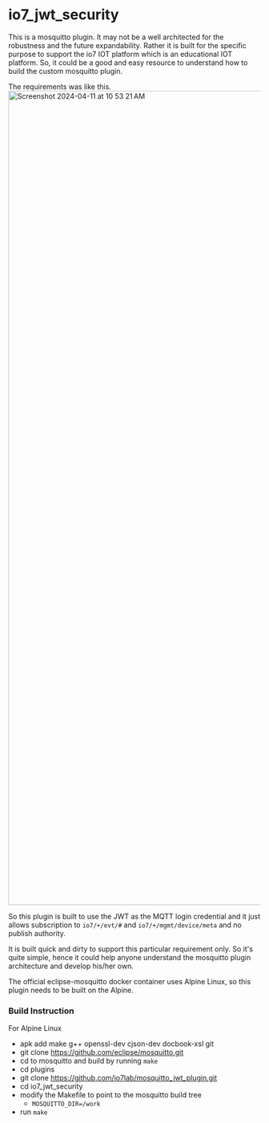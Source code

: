 # io7_jwt_security

This is a mosquitto plugin. It may not be a well architected for the robustness and the future expandability.
Rather it is built for the specific purpose to support the io7 IOT platform which is an educational IOT platform.
So, it could be a good and easy resource to understand how to build the custom mosquitto plugin.  

The requirements was like this.
<img width="1624" alt="Screenshot 2024-04-11 at 10 53 21 AM" src="https://github.com/io7lab/io7_jwt_security/assets/13171662/9d2901a0-35e1-4cee-a9de-4f63cbd7e3a4">

So this plugin is built to use the JWT as the MQTT login credential and it just allows subscription to `io7/+/evt/#` and `io7/+/mgmt/device/meta` and no publish authority.

It is built quick and dirty to support this particular requirement only. So it's quite simple, hence it could help anyone understand the mosquitto plugin architecture and develop his/her own.

The official eclipse-mosquitto docker container uses Alpine Linux, so this plugin needs to be built on the Alpine.

### Build Instruction

For Alpine Linux
- apk add make g++ openssl-dev cjson-dev docbook-xsl git
- git clone https://github.com/eclipse/mosquitto.git
- cd to mosquitto and build by running `make`
- cd plugins
- git clone https://github.com/io7lab/mosquitto_jwt_plugin.git
- cd io7_jwt_security
- modify the Makefile to point to the mosquitto build tree
  - `MOSQUITTO_DIR=/work`
- run `make`
